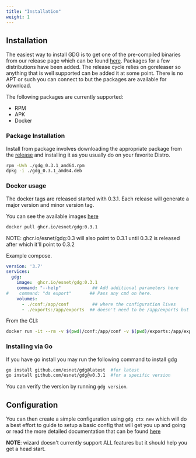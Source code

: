 ```yaml
---
title: "Installation"
weight: 1
---
```

## Installation

The easiest way to install GDG is to get one of the pre-compiled binaries from our release page which can be found [here](https://github.com/esnet/gdg/releases).  Packages for a few distributions have been added.  The release cycle relies on goreleaser so anything that is well supported can be added it at some point.  There is no APT or such you can connect to but the packages are available for download.

The following packages are currently supported:
  - RPM
  - APK
  - Docker

### Package Installation

Install from package involves downloading the appropriate package from the [release](https://github.com/esnet/gdg/releases) and installing it as you usually do on your favorite Distro.

```sh
rpm -Uvh ./gdg_0.3.1_amd64.rpm
dpkg -i ./gdg_0.3.1_amd64.deb
```

### Docker usage

The docker tags are released started with 0.3.1.  Each release will generate a major version and minor version tag.

You can see the available images [here](https://github.com/esnet/gdg/pkgs/container/gdg)

```sh
docker pull ghcr.io/esnet/gdg:0.3.1
```

NOTE: ghcr.io/esnet/gdg:0.3 will also point to 0.3.1 until 0.3.2 is released after which it'll point to 0.3.2

Example compose.

```yaml
version: '3.7'
services:
  gdg:
    image:  ghcr.io/esnet/gdg:0.3.1
    command: "--help"            ## Add additional parameters here
#    command: "ds export"       ## Pass any cmd on here.
    volumes:
      - ./conf:/app/conf         ## where the configuration lives
      - ./exports:/app/exports  ## doesn't need to be /app/exports but you should export the destination of where exports are being written out to.
```

From the CLI:

```sh
docker run -it --rm -v $(pwd)/conf:/app/conf -v $(pwd)/exports:/app/exports ghcr.io/esnet/gdg:latest  ds --help
```

### Installing via Go

If you have go install you may run the following command to install gdg

```sh
go install github.com/esnet/gdg@latest  #for latest
go install github.com/esnet/gdg@v0.3.1  #for a specific version
```

You can verify the version by running `gdg version`.

## Configuration

You can then create a simple configuration using `gdg ctx new` which will do a best effort to guide to setup a basic config that will get you up and going or read the more detailed documentation that can be found [here](/gdg/docs/configuration/)

**NOTE**: wizard doesn't currently support ALL features but it should help you get a head start.
